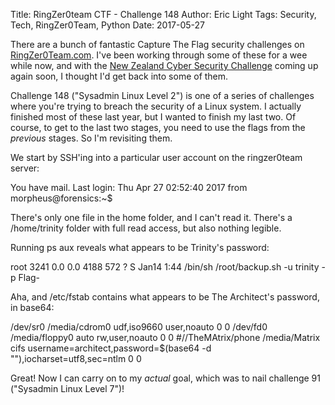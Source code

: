 Title: RingZer0team CTF - Challenge 148
Author: Eric Light
Tags: Security, Tech, RingZer0Team, Python
Date: 2017-05-27

There are a bunch of fantastic Capture The Flag security challenges on [RingZer0Team.com](https://www.ringzer0team.com).  I've been working through some of these for a wee while now, and with the [New Zealand Cyber Security Challenge](https://www.cybersecuritychallenge.org.nz/) coming up again soon, I thought I'd get back into some of them.

Challenge 148 ("Sysadmin Linux Level 2") is one of a series of challenges where you're trying to breach the security of a Linux system.  I actually finished most of these last year, but I wanted to finish my last two.  Of course, to get to the last two stages, you need to use the flags from the _previous_ stages.  So I'm revisiting them.

We start by SSH'ing into a particular user account on the ringzer0team server:

   You have mail.
   Last login: Thu Apr 27 02:52:40 2017 from <somewhere>
   morpheus@forensics:~$ 

There's only one file in the home folder, and I can't read it.  There's a /home/trinity folder with full read access, but also nothing legible.

Running ps aux reveals what appears to be Trinity's password:

   root      3241  0.0  0.0   4188   572 ?        S    Jan14   1:44 /bin/sh /root/backup.sh -u trinity -p Flag-<redacted>

Aha, and /etc/fstab contains what appears to be The Architect's password, in base64:

   /dev/sr0        /media/cdrom0   udf,iso9660 user,noauto     0       0
   /dev/fd0        /media/floppy0  auto    rw,user,noauto  0       0
   #//TheMAtrix/phone  /media/Matrix  cifs  username=architect,password=$(base64 -d "<redacted>"),iocharset=utf8,sec=ntlm  0  0

Great!  Now I can carry on to my *actual* goal, which was to nail challenge 91 ("Sysadmin Linux Level 7")!
